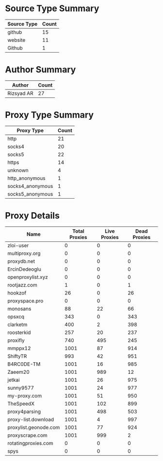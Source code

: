 # Source Type Summary

| Source Type | Count |
|-------------|-------|
| github | 15 |
| website | 11 |
| Github | 1 |


# Author Summary

| Author | Count |
|--------|-------|
| Rizsyad AR | 27 |


# Proxy Type Summary

| Proxy Type | Count |
|------------|-------|
| http | 21 |
| socks4 | 20 |
| socks5 | 22 |
| https | 14 |
| unknown | 4 |
| http_anonymous | 1 |
| socks4_anonymous | 1 |
| socks5_anonymous | 1 |


# Proxy Details

| Name | Total Proxies | Live Proxies | Dead Proxies |
|------|---------------|--------------|---------------|
| zloi-user | 0 | 0 | 0 |
| multiproxy.org | 0 | 0 | 0 |
| proxydb.net | 0 | 0 | 0 |
| ErcinDedeoglu | 0 | 0 | 0 |
| openproxylist.xyz | 0 | 0 | 0 |
| rootjazz.com | 1 | 0 | 1 |
| hookzof | 26 | 0 | 26 |
| proxyspace.pro | 0 | 0 | 0 |
| monosans | 88 | 22 | 66 |
| opsxcq | 343 | 0 | 343 |
| clarketm | 400 | 2 | 398 |
| roosterkid | 257 | 20 | 237 |
| proxifly | 740 | 495 | 245 |
| mmppx12 | 1001 | 87 | 914 |
| ShiftyTR | 993 | 42 | 951 |
| B4RC0DE-TM | 1001 | 16 | 985 |
| Zaeem20 | 1001 | 989 | 12 |
| jetkai | 1001 | 26 | 975 |
| sunny9577 | 1001 | 24 | 977 |
| my-proxy.com | 1001 | 51 | 950 |
| TheSpeedX | 1001 | 102 | 899 |
| proxy4parsing | 1001 | 498 | 503 |
| proxy-list.download | 1001 | 4 | 997 |
| proxylist.geonode.com | 1001 | 77 | 924 |
| proxyscrape.com | 1001 | 999 | 2 |
| rotatingproxies.com | 0 | 0 | 0 |
| spys | 0 | 0 | 0 |
